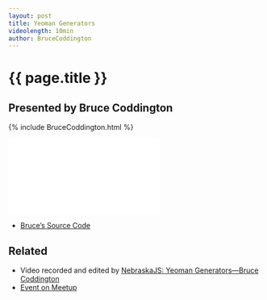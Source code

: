 ```yaml
---
layout: post
title: Yeoman Generators
videolength: 10min
author: BruceCoddington
---
```


# {{ page.title }}

## Presented by Bruce Coddington

{% include BruceCoddington.html %}

<div class="fluid-width-video-wrapper"><iframe src="//www.youtube.com/embed/oPfeuVtOGz4" frameborder="0" allowfullscreen></iframe></div>

* [Bruce’s Source Code](https://github.com/brucecoddington/generator-nebraska)

## Related

* Video recorded and edited by [NebraskaJS: Yeoman Generators—Bruce Coddington](http://www.youtube.com/watch?v=oPfeuVtOGz4)
* [Event on Meetup](http://www.meetup.com/nebraskajs/events/118573952/)